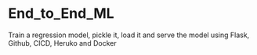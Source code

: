 # End_to_End_ML
Train a regression model, pickle it, load it and serve the model using Flask, Github, CICD, Heruko and Docker
